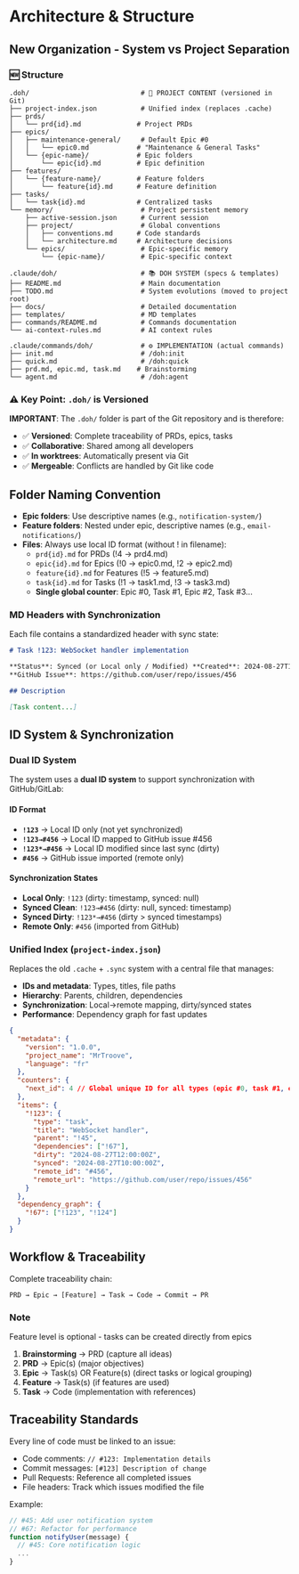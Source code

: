 # Architecture & Structure

## New Organization - System vs Project Separation

### 🆕 Structure

```text
.doh/                            # 📁 PROJECT CONTENT (versioned in Git)
├── project-index.json           # Unified index (replaces .cache)
├── prds/
│   └── prd{id}.md              # Project PRDs
├── epics/
│   ├── maintenance-general/     # Default Epic #0
│   │   └── epic0.md            # "Maintenance & General Tasks"
│   └── {epic-name}/            # Epic folders
│       └── epic{id}.md         # Epic definition
├── features/
│   └── {feature-name}/         # Feature folders
│       └── feature{id}.md      # Feature definition
├── tasks/
│   └── task{id}.md             # Centralized tasks
└── memory/                      # Project persistent memory
    ├── active-session.json      # Current session
    ├── project/                 # Global conventions
    │   ├── conventions.md      # Code standards
    │   └── architecture.md     # Architecture decisions
    └── epics/                   # Epic-specific memory
        └── {epic-name}/         # Epic-specific context

.claude/doh/                     # 📚 DOH SYSTEM (specs & templates)
├── README.md                    # Main documentation
├── TODO.md                      # System evolutions (moved to project root)
├── docs/                        # Detailed documentation
├── templates/                   # MD templates
├── commands/README.md           # Commands documentation
└── ai-context-rules.md          # AI context rules

.claude/commands/doh/            # ⚙️ IMPLEMENTATION (actual commands)
├── init.md                      # /doh:init
├── quick.md                     # /doh:quick
├── prd.md, epic.md, task.md    # Brainstorming
└── agent.md                     # /doh:agent
```

### ⚠️ Key Point: `.doh/` is Versioned

**IMPORTANT**: The `.doh/` folder is part of the Git repository and is therefore:

- ✅ **Versioned**: Complete traceability of PRDs, epics, tasks
- ✅ **Collaborative**: Shared among all developers
- ✅ **In worktrees**: Automatically present via Git
- ✅ **Mergeable**: Conflicts are handled by Git like code

## Folder Naming Convention

- **Epic folders**: Use descriptive names (e.g., `notification-system/`)
- **Feature folders**: Nested under epic, descriptive names (e.g., `email-notifications/`)
- **Files**: Always use local ID format (without ! in filename):
  - `prd{id}.md` for PRDs (!4 → prd4.md)
  - `epic{id}.md` for Epics (!0 → epic0.md, !2 → epic2.md)
  - `feature{id}.md` for Features (!5 → feature5.md)
  - `task{id}.md` for Tasks (!1 → task1.md, !3 → task3.md)
  - **Single global counter**: Epic #0, Task #1, Epic #2, Task #3...

### MD Headers with Synchronization

Each file contains a standardized header with sync state:

```markdown
# Task !123: WebSocket handler implementation

**Status**: Synced (or Local only / Modified) **Created**: 2024-08-27T11:00:00Z **Last Sync**: 2024-08-27T10:00:00Z  
**GitHub Issue**: https://github.com/user/repo/issues/456

## Description

[Task content...]
```

## ID System & Synchronization

### Dual ID System

The system uses a **dual ID system** to support synchronization with GitHub/GitLab:

#### ID Format

- **`!123`** → Local ID only (not yet synchronized)
- **`!123→#456`** → Local ID mapped to GitHub issue #456
- **`!123*→#456`** → Local ID modified since last sync (dirty)
- **`#456`** → GitHub issue imported (remote only)

#### Synchronization States

- **Local Only**: `!123` (dirty: timestamp, synced: null)
- **Synced Clean**: `!123→#456` (dirty: null, synced: timestamp)
- **Synced Dirty**: `!123*→#456` (dirty > synced timestamps)
- **Remote Only**: `#456` (imported from GitHub)

### Unified Index (`project-index.json`)

Replaces the old `.cache` + `.sync` system with a central file that manages:

- **IDs and metadata**: Types, titles, file paths
- **Hierarchy**: Parents, children, dependencies
- **Synchronization**: Local→remote mapping, dirty/synced states
- **Performance**: Dependency graph for fast updates

```json
{
  "metadata": {
    "version": "1.0.0",
    "project_name": "MrTroove",
    "language": "fr"
  },
  "counters": {
    "next_id": 4 // Global unique ID for all types (epic #0, task #1, epic #2, task #3...)
  },
  "items": {
    "!123": {
      "type": "task",
      "title": "WebSocket handler",
      "parent": "!45",
      "dependencies": ["!67"],
      "dirty": "2024-08-27T12:00:00Z",
      "synced": "2024-08-27T10:00:00Z",
      "remote_id": "#456",
      "remote_url": "https://github.com/user/repo/issues/456"
    }
  },
  "dependency_graph": {
    "!67": ["!123", "!124"]
  }
}
```

## Workflow & Traceability

Complete traceability chain:

```text
PRD → Epic → [Feature] → Task → Code → Commit → PR
```

### Note

Feature level is optional - tasks can be created directly from epics

1. **Brainstorming** → PRD (capture all ideas)
2. **PRD** → Epic(s) (major objectives)
3. **Epic** → Task(s) OR Feature(s) (direct tasks or logical grouping)
4. **Feature** → Task(s) (if features are used)
5. **Task** → Code (implementation with references)

## Traceability Standards

Every line of code must be linked to an issue:

- Code comments: `// #123: Implementation details`
- Commit messages: `[#123] Description of change`
- Pull Requests: Reference all completed issues
- File headers: Track which issues modified the file

Example:

```javascript
// #45: Add user notification system
// #67: Refactor for performance
function notifyUser(message) {
  // #45: Core notification logic
  ...
}
```
